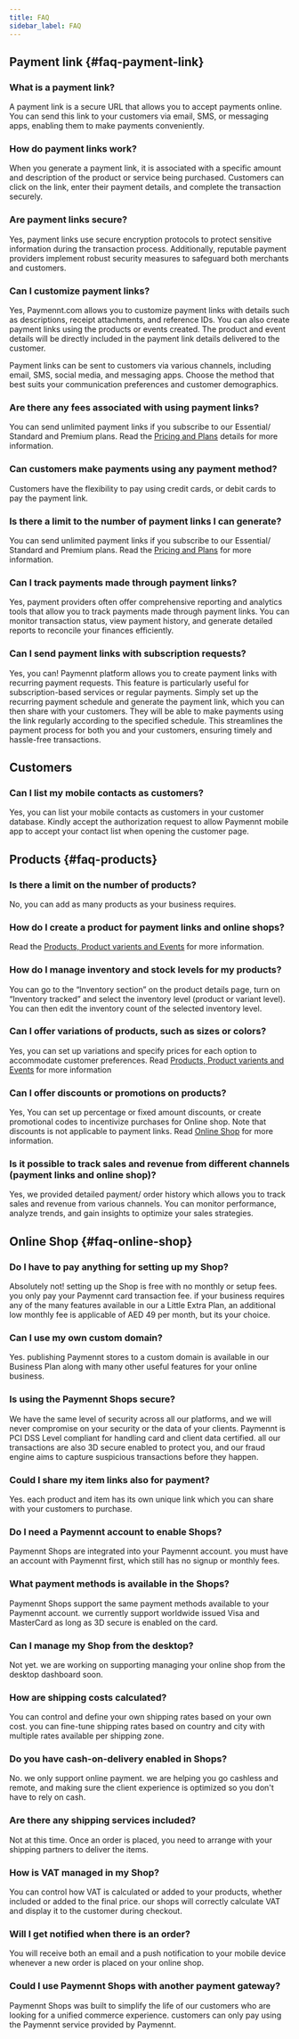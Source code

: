 ```yaml
---
title: FAQ
sidebar_label: FAQ
---
```


## Payment link {#faq-payment-link}

### What is a payment link?

A payment link is a secure URL that allows you to accept payments online. You can send this link to your customers via email, SMS, or messaging apps, enabling them to make payments conveniently.

### How do payment links work?

When you generate a payment link, it is associated with a specific amount and description of the product or service being purchased. Customers can click on the link, enter their payment details, and complete the transaction securely.

### Are payment links secure?

Yes, payment links use secure encryption protocols to protect sensitive information during the transaction process. Additionally, reputable payment providers implement robust security measures to safeguard both merchants and customers.

### Can I customize payment links?

Yes, Paymennt.com allows you to customize payment links with details such as descriptions, receipt attachments, and reference IDs. You can also create payment links using the products or events created. The product and event details will be directly included in the payment link details delivered to the customer.

Payment links can be sent to customers via various channels, including email, SMS, social media, and messaging apps. Choose the method that best suits your communication preferences and customer demographics.

### Are there any fees associated with using payment links?

You can send unlimited payment links if you subscribe to our Essential/ Standard and Premium plans. Read the <ins>[Pricing and Plans](https://www.paymennt.com/en/pricing)</ins> details for more information.

### Can customers make payments using any payment method?

Customers have the flexibility to pay using credit cards, or debit cards to pay the payment link.

### Is there a limit to the number of payment links I can generate?

You can send unlimited payment links if you subscribe to our Essential/ Standard and Premium plans. Read the <ins>[Pricing and Plans](https://www.paymennt.com/en/pricing)</ins> for more information.

### Can I track payments made through payment links?

Yes, payment providers often offer comprehensive reporting and analytics tools that allow you to track payments made through payment links. You can monitor transaction status, view payment history, and generate detailed reports to reconcile your finances efficiently.

### Can I send payment links with subscription requests?

Yes, you can! Paymennt platform allows you to create payment links with recurring payment requests. This feature is particularly useful for subscription-based services or regular payments. Simply set up the recurring payment schedule and generate the payment link, which you can then share with your customers. They will be able to make payments using the link regularly according to the specified schedule. This streamlines the payment process for both you and your customers, ensuring timely and hassle-free transactions.

## Customers

### Can I list my mobile contacts as customers?

Yes, you can list your mobile contacts as customers in your customer database. Kindly accept the authorization request to allow Paymennt mobile app to accept your contact list when opening the customer page.

## Products {#faq-products}

### Is there a limit on the number of products?

No, you can add as many products as your business requires.

### How do I create a product for payment links and online shops?

Read the <ins>[Products, Product varients and Events](7-products-collections-and-events.md)</ins> for more information.

### How do I manage inventory and stock levels for my products?

You can go to the “Inventory section” on the product details page, turn on “Inventory tracked” and select the inventory level (product or variant level). You can then edit the inventory count of the selected inventory level.

### Can I offer variations of products, such as sizes or colors?

Yes, you can set up variations and specify prices for each option to accommodate customer preferences. Read <ins>[Products, Product varients and Events](7-products-collections-and-events.md)</ins> for more information

### Can I offer discounts or promotions on products?

Yes, You can set up percentage or fixed amount discounts, or create promotional codes to incentivize purchases for Online shop. Note that discounts is not applicable to payment links.
Read <ins>[Online Shop](5-online-shop-and-API-integration.md)</ins> for more information.

### Is it possible to track sales and revenue from different channels (payment links and online shop)?

Yes, we provided detailed payment/ order history which allows you to track sales and revenue from various channels. You can monitor performance, analyze trends, and gain insights to optimize your sales strategies.

## Online Shop {#faq-online-shop}

### Do I have to pay anything for setting up my Shop?

Absolutely not! setting up the Shop is free with no monthly or setup fees. you only pay your Paymennt card transaction fee. if your business requires any of the many features available in our a Little Extra Plan, an additional low monthly fee is applicable of AED 49 per month, but its your choice.

### Can I use my own custom domain?

Yes. publishing Paymennt stores to a custom domain is available in our Business Plan along with many other useful features for your online business.

### Is using the Paymennt Shops secure?

We have the same level of security across all our platforms, and we will never compromise on your security or the data of your clients. Paymennt is PCI DSS Level compliant for handling card and client data certified. all our transactions are also 3D secure enabled to protect you, and our fraud engine aims to capture suspicious transactions before they happen.

### Could I share my item links also for payment?

Yes. each product and item has its own unique link which you can share with your customers to purchase.

### Do I need a Paymennt account to enable Shops?

Paymennt Shops are integrated into your Paymennt account. you must have an account with Paymennt first, which still has no signup or monthly fees.

### What payment methods is available in the Shops?

Paymennt Shops support the same payment methods available to your Paymennt account. we currently support worldwide issued Visa and MasterCard as long as 3D secure is enabled on the card.

### Can I manage my Shop from the desktop?

Not yet. we are working on supporting managing your online shop from the desktop dashboard soon.

### How are shipping costs calculated?

You can control and define your own shipping rates based on your own cost. you can fine-tune shipping rates based on country and city with multiple rates available per shipping zone.

### Do you have cash-on-delivery enabled in Shops?

No. we only support online payment. we are helping you go cashless and remote, and making sure the client experience is optimized so you don't have to rely on cash.

### Are there any shipping services included?

Not at this time. Once an order is placed, you need to arrange with your shipping partners to deliver the items.

### How is VAT managed in my Shop?

You can control how VAT is calculated or added to your products, whether included or added to the final price. our shops will correctly calculate VAT and display it to the customer during checkout.

### Will I get notified when there is an order?

You will receive both an email and a push notification to your mobile device whenever a new order is placed on your online shop.

### Could I use Paymennt Shops with another payment gateway?

Paymennt Shops was built to simplify the life of our customers who are looking for a unified commerce experience. customers can only pay using the Paymennt service provided by Paymennt.
